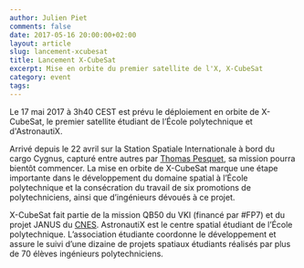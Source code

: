 ```yaml
---
author: Julien Piet
comments: false
date: 2017-05-16 20:00:00+02:00
layout: article
slug: lancement-xcubesat
title: Lancement X-CubeSat
excerpt: Mise en orbite du premier satellite de l'X, X-CubeSat
category: event
tags:
---
```


Le 17 mai 2017 à 3h40 CEST est prévu le déploiement en orbite de X-CubeSat, le premier satellite étudiant de l’École polytechnique et d'AstronautiX.


Arrivé depuis le 22 avril sur la Station Spatiale Internationale à bord du cargo Cygnus, capturé entre autres par [Thomas Pesquet](https://www.facebook.com/ESAThomasPesquet/), sa mission pourra bientôt commencer.
La mise en orbite de X-CubeSat marque une étape importante dans le développement du domaine spatial à l’École polytechnique et la consécration du travail de six promotions de polytechniciens, ainsi que d’ingénieurs dévoués à ce projet.


X-CubeSat fait partie de la mission QB50 du VKI (financé par #FP7) et du projet JANUS du [CNES](https://www.facebook.com/CNESFrance/).
AstronautiX est le centre spatial étudiant de l’École polytechnique. L’association étudiante coordonne le développement et assure le suivi d’une dizaine de projets spatiaux étudiants réalisés par plus de 70 élèves ingénieurs polytechniciens.
